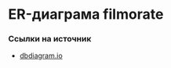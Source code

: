 <h1>ER-диаграма filmorate</h1>
<h3>Ссылки на источник</h3>
<ul>
  <li><a href="https://dbdiagram.io/d/Intermediate-65d73cfb5cd0412774915b5c">dbdiagram.io</a></li>
</ul>
